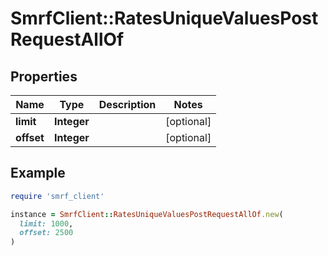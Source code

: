 # SmrfClient::RatesUniqueValuesPostRequestAllOf

## Properties

| Name | Type | Description | Notes |
| ---- | ---- | ----------- | ----- |
| **limit** | **Integer** |  | [optional] |
| **offset** | **Integer** |  | [optional] |

## Example

```ruby
require 'smrf_client'

instance = SmrfClient::RatesUniqueValuesPostRequestAllOf.new(
  limit: 1000,
  offset: 2500
)
```


